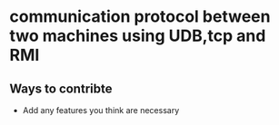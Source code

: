 # communication protocol between two machines using UDB,tcp and RMI


## Ways to contribte
- Add any features you think are necessary 